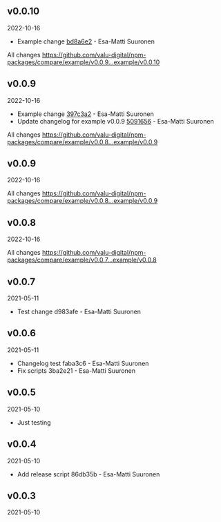## v0.0.10

2022-10-16

-   Example change [bd8a6e2](https://github.com/valu-digital/npm-packages/commit/bd8a6e2) - Esa-Matti Suuronen

All changes https://github.com/valu-digital/npm-packages/compare/example/v0.0.9...example/v0.0.10

## v0.0.9

2022-10-16

-   Example change [397c3a2](https://github.com/valu-digital/npm-packages/commit/397c3a2) - Esa-Matti Suuronen
-   Update changelog for example v0.0.9 [5091656](https://github.com/valu-digital/npm-packages/commit/5091656) - Esa-Matti Suuronen

All changes https://github.com/valu-digital/npm-packages/compare/example/v0.0.8...example/v0.0.9

## v0.0.9

2022-10-16


All changes https://github.com/valu-digital/npm-packages/compare/example/v0.0.8...example/v0.0.9

## v0.0.8

2022-10-16


All changes https://github.com/valu-digital/npm-packages/compare/example/v0.0.7...example/v0.0.8

## v0.0.7

2021-05-11

-   Test change d983afe - Esa-Matti Suuronen

## v0.0.6

2021-05-11

-   Changelog test faba3c6 - Esa-Matti Suuronen
-   Fix scripts 3ba2e21 - Esa-Matti Suuronen

## v0.0.5

2021-05-10

-   Just testing

## v0.0.4

2021-05-10

-   Add release script 86db35b - Esa-Matti Suuronen

## v0.0.3

2021-05-10
